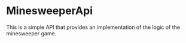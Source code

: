 # MinesweeperApi
This is a simple API that provides an implementation of the logic of the minesweeper game.
